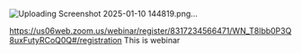 ![Uploading Screenshot 2025-01-10 144819.png…]()

https://us06web.zoom.us/webinar/register/8317234566471/WN_T8lbb0P3Q8uxFutyRCoQ0Q#/registration
This is webinar 
